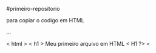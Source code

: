  #primeiro-repositorio
 
 para copiar o codigo em HTML
 
 ...
 
 < html >
  < h1 > Meu primeiro arquivo em HTML < H1 ?>
  <
